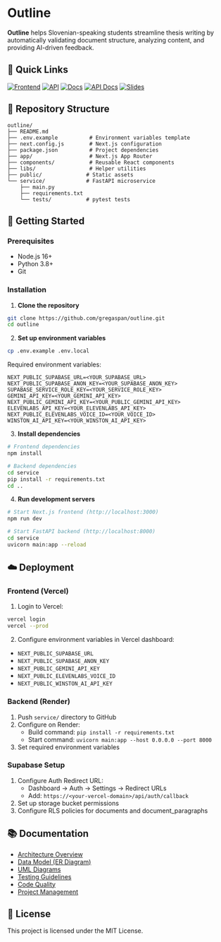# Outline

**Outline** helps Slovenian-speaking students streamline thesis writing by automatically validating document structure, analyzing content, and providing AI-driven feedback.

## 🔗 Quick Links

[![Frontend](https://img.shields.io/badge/Frontend-Visit-blue)](https://hioutline.vercel.app/)
[![API](https://img.shields.io/badge/API-Endpoint-green)](https://outline-api.onrender.com/)
[![Docs](https://img.shields.io/badge/Documentation-Read-orange)](https://outline-1.gitbook.io/outline)
[![API Docs](https://img.shields.io/badge/API-Documentation-yellow)](https://outline-api.onrender.com/docs)
[![Slides](https://img.shields.io/badge/Presentation-View-red)](https://docs.google.com/presentation/d/11TM090TTfFLzfuxOkDBz5fUKdauTpoYypmjBFcOKiiE/edit?usp=sharing)

## 📂 Repository Structure

```
outline/
├── README.md
├── .env.example          # Environment variables template
├── next.config.js        # Next.js configuration
├── package.json          # Project dependencies
├── app/                  # Next.js App Router
├── components/           # Reusable React components
├── libs/                 # Helper utilities
├── public/              # Static assets
└── service/             # FastAPI microservice
    ├── main.py
    ├── requirements.txt
    └── tests/           # pytest tests
```

## 🚀 Getting Started

### Prerequisites
- Node.js 16+
- Python 3.8+
- Git

### Installation

1. **Clone the repository**
```bash
git clone https://github.com/gregaspan/outline.git
cd outline
```

2. **Set up environment variables**
```bash
cp .env.example .env.local
```

Required environment variables:
```env
NEXT_PUBLIC_SUPABASE_URL=<YOUR_SUPABASE_URL>
NEXT_PUBLIC_SUPABASE_ANON_KEY=<YOUR_SUPABASE_ANON_KEY>
SUPABASE_SERVICE_ROLE_KEY=<YOUR_SERVICE_ROLE_KEY>
GEMINI_API_KEY=<YOUR_GEMINI_API_KEY>
NEXT_PUBLIC_GEMINI_API_KEY=<YOUR_PUBLIC_GEMINI_API_KEY>
ELEVENLABS_API_KEY=<YOUR_ELEVENLABS_API_KEY>
NEXT_PUBLIC_ELEVENLABS_VOICE_ID=<YOUR_VOICE_ID>
WINSTON_AI_API_KEY=<YOUR_WINSTON_AI_API_KEY>
```

3. **Install dependencies**
```bash
# Frontend dependencies
npm install

# Backend dependencies
cd service
pip install -r requirements.txt
cd ..
```

4. **Run development servers**
```bash
# Start Next.js frontend (http://localhost:3000)
npm run dev

# Start FastAPI backend (http://localhost:8000)
cd service
uvicorn main:app --reload
```

## ☁️ Deployment

### Frontend (Vercel)
1. Login to Vercel:
```bash
vercel login
vercel --prod
```

2. Configure environment variables in Vercel dashboard:
- `NEXT_PUBLIC_SUPABASE_URL`
- `NEXT_PUBLIC_SUPABASE_ANON_KEY`
- `NEXT_PUBLIC_GEMINI_API_KEY`
- `NEXT_PUBLIC_ELEVENLABS_VOICE_ID`
- `NEXT_PUBLIC_WINSTON_AI_API_KEY`

### Backend (Render)
1. Push `service/` directory to GitHub
2. Configure on Render:
   - Build command: `pip install -r requirements.txt`
   - Start command: `uvicorn main:app --host 0.0.0.0 --port 8000`
3. Set required environment variables

### Supabase Setup
1. Configure Auth Redirect URL:
   - Dashboard → Auth → Settings → Redirect URLs
   - Add: `https://<your-vercel-domain>/api/auth/callback`
2. Set up storage bucket permissions
3. Configure RLS policies for documents and document_paragraphs

## 📚 Documentation

- [Architecture Overview](https://outline-1.gitbook.io/outline/design-and-architecture/architecture-overview)
- [Data Model (ER Diagram)](https://outline-1.gitbook.io/outline/design-and-architecture/data-model)
- [UML Diagrams](https://outline-1.gitbook.io/outline/design-and-architecture/uml-diagrams)
- [Testing Guidelines](https://outline-1.gitbook.io/outline/quality-and-testing/testing)
- [Code Quality](https://outline-1.gitbook.io/outline/quality-and-testing/code-quality)
- [Project Management](https://outline-1.gitbook.io/outline/project-management/project-management)

## 📝 License

This project is licensed under the MIT License.


